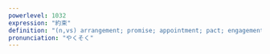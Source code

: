 ```yaml
---
powerlevel: 1032
expression: "約束"
definition: "(n,vs) arrangement; promise; appointment; pact; engagement; convention; rule; (P)"
pronunciation: "やくそく"
---
```

